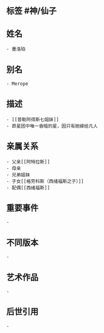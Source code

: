 ## 标签  #神/仙子
## 姓名
	- 墨洛珀
## 别名
	- Merope
## 描述
	- [[普勒阿得斯七姐妹]]
	- 昴星团中唯一昏暗的星，因只有她嫁给凡人
## 亲属关系
	- 父亲[[阿特拉斯]]
	- 母亲
	- 兄弟姐妹
	- 子女[[格劳科斯（西绪福斯之子）]]
	- 配偶[[西绪福斯]]
## 重要事件
	-
## 不同版本
	-
## 艺术作品
	-
## 后世引用
	-
